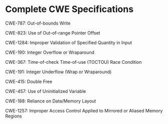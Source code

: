 

# Complete CWE Specifications

CWE-787: Out-of-bounds Write

CWE-823: Use of Out-of-range Pointer Offset

CWE-1284: Improper Validation of Specified Quantity in Input

CWE-190: Integer Overflow or Wraparound

CWE-367: Time-of-check Time-of-use (TOCTOU) Race Condition

CWE-191: Integer Underflow (Wrap or Wraparound)

CWE-415: Double Free

CWE-457: Use of Uninitialized Variable

CWE-188: Reliance on Data/Memory Layout

CWE-1257: Improper Access Control Applied to Mirrored or Aliased Memory Regions